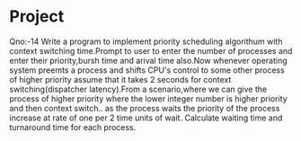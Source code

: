 # Project

Qno:-14
Write a program to implement priority scheduling algorithum with context switching time.Prompt to user to enter the number of processes and enter their priority,bursh time and arival time also.Now whenever operating system preemts a process and shifts CPU's control to some other process of higher priority assume that it takes 2 seconds for context switching(dispatcher latency).From a scenario,where we can give the process of higher priority where the lower integer number is higher priority and then context switch.. as the process waits the priority of the process increase at rate of one per 2 time units of wait.
Calculate waiting time and turnaround time for each process.
